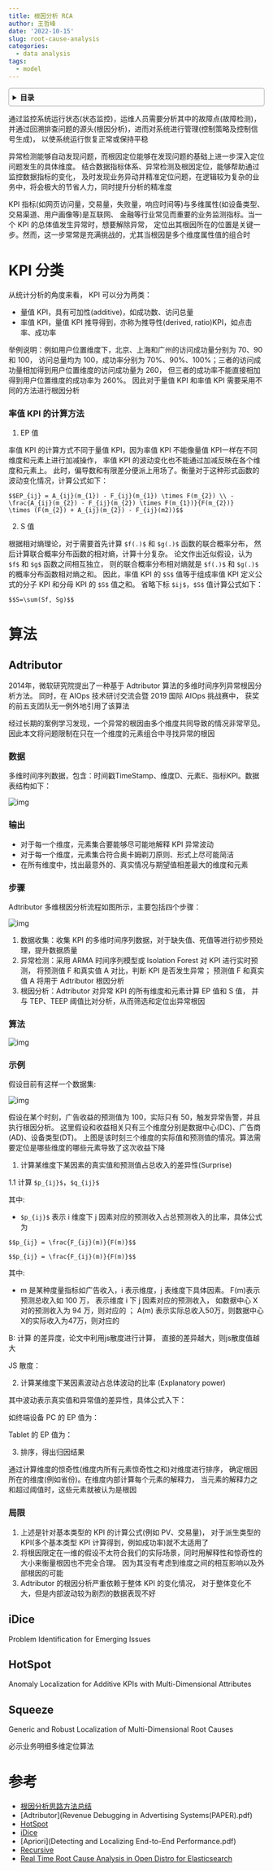 ```yaml
---
title: 根因分析 RCA
author: 王哲峰
date: '2022-10-15'
slug: root-cause-analysis
categories:
  - data analysis
tags:
  - model
---
```


<style>
details {
    border: 1px solid #aaa;
    border-radius: 4px;
    padding: .5em .5em 0;
}
summary {
    font-weight: bold;
    margin: -.5em -.5em 0;
    padding: .5em;
}
details[open] {
    padding: .5em;
}
details[open] summary {
    border-bottom: 1px solid #aaa;
    margin-bottom: .5em;
}
</style>

<details><summary>目录</summary><p>

- [KPI 分类](#kpi-分类)
    - [率值 KPI 的计算方法](#率值-kpi-的计算方法)
- [算法](#算法)
  - [Adtributor](#adtributor)
    - [数据](#数据)
    - [输出](#输出)
    - [步骤](#步骤)
    - [算法](#算法-1)
    - [示例](#示例)
    - [局限](#局限)
  - [iDice](#idice)
  - [HotSpot](#hotspot)
  - [Squeeze](#squeeze)
- [参考](#参考)
</p></details><p></p>


通过监控系统运行状态(状态监控)，运维人员需要分析其中的故障点(故障检测)，
并通过回溯排查问题的源头(根因分析)，进而对系统进行管理(控制策略及控制信号生成)，
以使系统运行恢复正常或保持平稳

异常检测能够自动发现问题，而根因定位能够在发现问题的基础上进一步深入定位问题发生的具体维度。
结合数据指标体系、异常检测及根因定位，能够帮助通过监控数据指标的变化，
及时发现业务异动并精准定位问题，在逻辑较为复杂的业务中，将会极大的节省人力，同时提升分析的精准度

KPI 指标(如网页访问量，交易量，失败量，响应时间等)与多维属性(如设备类型、交易渠道、用户画像等)是互联网、
金融等行业常见而重要的业务监测指标。当一个 KPI 的总体值发生异常时，想要解除异常，
定位出其根因所在的位置是关键一步。然而，这一步常常是充满挑战的，尤其当根因是多个维度属性值的组合时

# KPI 分类

从统计分析的角度来看， KPI 可以分为两类：

* 量值 KPI，具有可加性(additive)，如成功数、访问总量
* 率值 KPI，量值 KPI 推导得到，亦称为推导性(derived, ratio)KPI，如点击率、成功率

举例说明：例如用户位置维度下，北京、上海和广州的访问成功量分别为 70、90 和 100，
访问总量均为 100，成功率分别为 70%、90%、100%；三者的访问成功量相加得到用户位置维度的访问成功量为 260，
但三者的成功率不能直接相加得到用户位置维度的成功率为 260%。
因此对于量值 KPI 和率值 KPI 需要采用不同的方法进行根因分析

### 率值 KPI 的计算方法

1. EP 值

率值 KPI 的计算方式不同于量值 KPI，因为率值 KPI 不能像量值 KPI一样在不同维度和元素上进行加减操作，
率值 KPI 的波动变化也不能通过加减反映在各个维度和元素上。
此时，偏导数和有限差分便派上用场了。衡量对于这种形式函数的波动变化情况，计算公式如下：

`$$EP_{ij} = A_{ij}(m_{1}) - F_{ij}(m_{1}) \times F(m_{2}) \\ - \frac{A_{ij}(m_{2}) - F_{ij}(m_{2}) \times F(m_{1})}{F(m_{2})}   \times (F(m_{2}) + A_{ij}(m_{2}) - F_{ij}(m2))$$`


2. S 值

根据相对熵理论，对于需要首先计算 `$f(.)$` 和 `$g(.)$` 函数的联合概率分布，
然后计算联合概率分布函数的相对熵，计算十分复杂。
论文作出近似假设，认为 `$f$` 和 `$g$` 函数之间相互独立，
则的联合概率分布相对熵就是 `$f(.)$` 和 `$g(.)$` 的概率分布函数相对熵之和。
因此，率值 KPI 的 `$S$` 值等于组成率值 KPI 定义公式的分子 KPI 和分母 KPI 的 `$S$` 值之和。
省略下标 `$ij$`，`$S$` 值计算公式如下：

`$$S=\sum(Sf, Sg)$$`


# 算法

## Adtributor

2014年，微软研究院提出了一种基于 Adtributor 算法的多维时间序列异常根因分析方法。
同时，在 AIOps 技术研讨交流会暨 2019 国际 AIOps 挑战赛中，
获奖的前五支团队无一例外地引用了该算法

经过长期的案例学习发现，一个异常的根因由多个维度共同导致的情况非常罕见。
因此本文将问题限制在只在一个维度的元素组合中寻找异常的根因

### 数据

多维时间序列数据，包含：时间戳TimeStamp、维度D、元素E、指标KPI。数据表结构如下：

![img](images/adtributor_input.png)

### 输出

* 对于每一个维度，元素集合要能够尽可能地解释 KPI 异常波动
* 对于每一个维度，元素集合符合奥卡姆剃刀原则、形式上尽可能简洁
* 在所有维度中，找出最意外的、真实情况与期望值相差最大的维度和元素

### 步骤

Adtributor 多维根因分析流程如图所示，主要包括四个步骤：

![img](images/adtributor_flow.png)

1. 数据收集：收集 KPI 的多维时间序列数据，对于缺失值、死值等进行初步预处理，提升数据质量
2. 异常检测：采用 ARMA 时间序列模型或 Isolation Forest 对 KPI 进行实时预测，
   将预测值 F 和真实值 A 对比，判断 KPI 是否发生异常；
   预测值 F 和真实值 A 将用于 Adtributor 根因分析
3. 根因分析：Adtributor 对异常 KPI 的所有维度和元素计算 EP 值和 S 值，
   并与 TEP、TEEP 阈值比对分析，从而筛选和定位出异常根因

### 算法

![img](images/adtributor_algorithm.png)

### 示例

假设目前有这样一个数据集:

![img](images/adtributor_example.png)

假设在某个时刻，广告收益的预测值为 100，实际只有 50，触发异常告警，并且执行根因分析。
这里假设和收益相关只有三个维度分别是数据中心(DC)、广告商(AD)、设备类型(DT)。
上图是该时刻三个维度的实际值和预测值的情况。算法需要定位是哪些维度的哪些元素导致了这次收益下降

1. 计算某维度下某因素的真实值和预测值占总收入的差异性(Surprise)

1.1 计算 `$p_{ij}$`，`$q_{ij}$`

其中: 

* `$p_{ij}$` 表示 i 维度下 j 因素对应的预测收入占总预测收入的比率，具体公式为

`$$p_{ij} = \frac{F_{ij}(m)}{F(m)}$$`

`$$p_{ij} = \frac{F_{ij}(m)}{F(m)}$$`



其中:
* m 是某种度量指标如广告收入，i 表示维度，j 表维度下具体因素。
F(m)表示预测总收入如 100 万， 表示维度 i 下 j 因素对应的预测收入，
如数据中心 X 对的预测收入为 94 万，则对应的  ； 
A(m) 表示实际总收入50万，则数据中心X的实际收入为47万，则对应的 

B: 计算 的差异度，论文中利用js散度进行计算， 直接的差异越大，则js散度值越大

JS 散度： 

2. 计算某维度下某因素波动占总体波动的比率 (Explanatory power)

其中波动表示真实值和异常值的差异性，具体公式入下：


如终端设备 PC 的 EP 值为：



Tablet 的 EP 值为：


3. 排序，得出归因结果

通过计算维度的惊奇性(维度内所有元素惊奇性之和)对维度进行排序，
确定根因所在的维度(例如省份)。在维度内部计算每个元素的解释力，
当元素的解释力之和超过阈值时，这些元素就被认为是根因



### 局限

1. 上述是针对基本类型的 KPI 的计算公式(例如 PV、交易量)，
   对于派生类型的 KPI(多个基本类型 KPI 计算得到，例如成功率)就不太适用了
2. 将根因限定在一维的假设不太符合我们的实际场景，同时用解释性和惊奇性的大小来衡量根因也不完全合理。
   因为其没有考虑到维度之间的相互影响以及外部根因的可能
3. Adtributor 的根因分析严重依赖于整体 KPI 的变化情况，
   对于整体变化不大，但是内部波动较为剧烈的数据表现不好

## iDice

Problem Identification for Emerging Issues

## HotSpot

Anomaly Localization for Additive KPIs with Multi-Dimensional Attributes

## Squeeze

Generic and Robust Localization of Multi-Dimensional Root Causes


必示业务明细多维定位算法


# 参考

* [根因分析思路方法总结](https://segmentfault.com/a/1190000041824375)
* [Adtributor](Revenue Debugging in Advertising Systems(PAPER).pdf)
* [HotSpot](Anomaly-Localization-for-Additive-KPIs-with-Multi-Dimensional-Attributes.pdf)
* [iDice](Problem-Identification-for-Emerging-Issues.pdf)
* [Apriori](Detecting and Localizing End-to-End Performance.pdf)
* [Recursive](Adtributor.pdf)
* [Real Time Root Cause Analysis in Open Distro for Elasticsearch]()